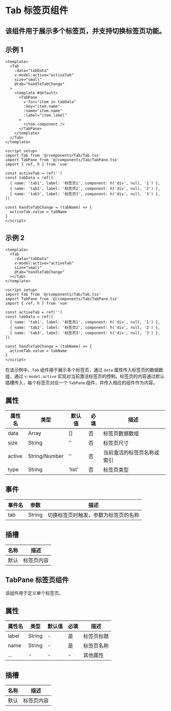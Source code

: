 # Tab 标签页组件

## 该组件用于展示多个标签页，并支持切换标签页功能。

## 示例 1

<Layout>
  <Tab :data="tabData" v-model:active="activeTab" size="small" @tab="handleTabChange">
    <TabPane v-for="item in tabData" :key="item.name" :name="item.name" :label="item.label">
      <component :is="item.component"/>
    </TabPane>
  </Tab>
</Layout>

<script setup>
import Tab from '@/components/Tab/Tab.tsx'
import TabPane from '@/components/Tab/TabPane.tsx'
import { ref, h } from 'vue'

const activeTab = ref('')
const tabData = ref([
  { name: 'tab1', label: '标签页1', component: h('div', null, '1') },
  { name: 'tab2', label: '标签页2', component: h('div', null, '2') },
  { name: 'tab3', label: '标签页3', component: h('div', null, '3') },
])

const handleTabChange = (tabName) => {
  activeTab.value = tabName
}
</script>

```vue
<template>
  <Tab
    :data="tabData"
    v-model:active="activeTab"
    size="small"
    @tab="handleTabChange"
  >
    <template #default>
      <TabPane
        v-for="item in tabData"
        :key="item.name"
        :name="item.name"
        :label="item.label"
      >
        <item.component />
      </TabPane>
    </template>
  </Tab>
</template>

<script setup>
import Tab from '@/components/Tab/Tab.tsx'
import TabPane from '@/components/Tab/TabPane.tsx'
import { ref, h } from 'vue'

const activeTab = ref('')
const tabData = ref([
  { name: 'tab1', label: '标签页1', component: h('div', null, '1') },
  { name: 'tab2', label: '标签页2', component: h('div', null, '2') },
  { name: 'tab3', label: '标签页3', component: h('div', null, '3') },
])

const handleTabChange = (tabName) => {
  activeTab.value = tabName
}
</script>
```

## 示例 2

<Layout>
  <Tab :data="tabData" v-model:active="activeTab" size="small" @tab="handleTabChange">

  </Tab>
</Layout>

```vue
<template>
  <Tab
    :data="tabData"
    v-model:active="activeTab"
    size="small"
    @tab="handleTabChange"
  ></Tab>
</template>

<script setup>
import Tab from '@/components/Tab/Tab.tsx'
import TabPane from '@/components/Tab/TabPane.tsx'
import { ref, h } from 'vue'

const activeTab = ref('')
const tabData = ref([
  { name: 'tab1', label: '标签页1', component: h('div', null, '1') },
  { name: 'tab2', label: '标签页2', component: h('div', null, '2') },
  { name: 'tab3', label: '标签页3', component: h('div', null, '3') },
])

const handleTabChange = (tabName) => {
  activeTab.value = tabName
}
</script>
```

在该示例中，`Tab` 组件用于展示多个标签页，通过 `data` 属性传入标签页的数据数组，通过 `v-model:active` 实现对当前激活标签页的控制。标签页的内容通过默认插槽传入，每个标签页对应一个 `TabPane` 组件，并传入相应的组件作为内容。

## 属性

| 属性名 | 类型          | 默认值 | 必填 | 描述                       |
| ------ | ------------- | ------ | ---- | -------------------------- |
| data   | Array         | []     | 否   | 标签页数据数组             |
| size   | String        | ''     | 否   | 标签页尺寸                 |
| active | String/Number | ''     | 否   | 当前激活的标签页名称或索引 |
| type   | String        | 'list' | 否   | 标签页类型                 |

## 事件

| 事件名 | 参数   | 描述                                 |
| ------ | ------ | ------------------------------------ |
| tab    | String | 切换标签页时触发，参数为标签页的名称 |

## 插槽

| 名称 | 描述       |
| ---- | ---------- |
| 默认 | 标签页内容 |

## TabPane 标签页组件

该组件用于定义单个标签页。

## 属性

| 属性名 | 类型   | 默认值 | 必填 | 描述       |
| ------ | ------ | ------ | ---- | ---------- |
| label  | String | -      | 是   | 标签页标题 |
| name   | String | -      | 是   | 标签页名称 |
| ...    | -      | -      | -    | 其他属性   |

## 插槽

| 名称 | 描述       |
| ---- | ---------- |
| 默认 | 标签页内容 |
